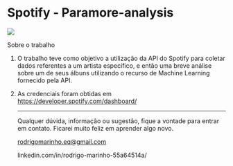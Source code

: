 # Spotify - Paramore-analysis

<img src="C:\Users\rodri\Desktop\CNNbPMsWgAAWHT-.png"/>

Sobre o trabalho

1. O trabalho teve como objetivo a utilização da API do Spotify para coletar dados referentes a um artista específico, e então uma breve análise sobre um de seus álbuns utilizando o recurso de Machine Learning fornecido pela API.

2. As credenciais foram obtidas em https://developer.spotify.com/dashboard/

   

   ------

   

   Qualquer dúvida, informação ou sugestão, fique a vontade para entrar em contato. Ficarei muito feliz em aprender algo novo.

   rodrigomarinho.eq@gmail.com 

   linkedin.com/in/rodrigo-marinho-55a64514a/ 
